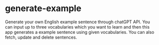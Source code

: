 # generate-example
Generate your own English example sentence through chatGPT API.
You can input up to three vocabularies which you want to learn and then this app generates a example sentence using given vocabularies.
You can also fetch, update and delete sentences.
